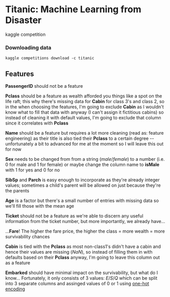# Titanic: Machine Learning from Disaster
kaggle competition

### Downloading data
`kaggle competitions download -c titanic`

## Features
**PassengerID** should not be a feature

**Pclass** should be a feature as wealth afforded you things like a spot on the life raft; this why there's missing data for **Cabin** for class 3's and class 2, so in the when choosing the features, I'm going to exclude **Cabin** as I wouldn't know what to fill that data with anyway (I can't assign it fictitious cabins) so instead of cleaning it with default values, I'm going to exclude that column since it correlates with **Pclass**

**Name** should be a feature but requires a lot more cleaning (read as: feature engineering) as their title is also tied their **Pclass** to a certain degree -- unfortunately a bit to advanced for me at the moment so I will leave this out for now

**Sex** needs to be changed from from a string (*male*/*female*) to a number (i.e. 0 for male and 1 for female) or maybe change the column name to **isMale** with 1 for yes and 0 for no

**SibSp** and **Parch** is easy enough to incorporate as they're already integer values; sometimes a child's parent will be allowed on just because they're the parents

**Age** is a factor but there's a small number of entries with missing data so we'll fill those with the mean age

**Ticket** should not be a feature as we're able to discern any useful information from the ticket number, but more importantly, we already have...

...**Fare**!  The higher the fare price, the higher the class = more wealth = more survivability chances

**Cabin** is tied with the **Pclass** as most non-class1's didn't have a cabin and hence their values are missing (*NaN*), so instead of filling them in with defaults based on their **Pclass** anyway, I'm going to leave this column out as a feature

**Embarked** should have minimal impact on the survivability, but what do I know... Fortunately, it only consists of 3 values: *E*/*S*/*Q* which can be split into 3 separate columns and assinged values of 0 or 1 using [one-hot encoding](https://stackabuse.com/one-hot-encoding-in-python-with-pandas-and-scikit-learn/)
